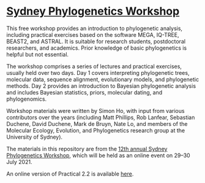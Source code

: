 # [Sydney Phylogenetics Workshop](https://meep.sydney.edu.au/workshops/)

This free workshop provides an introduction to phylogenetic analysis, including practical exercises based on the software MEGA, IQ-TREE, BEAST2, and ASTRAL. It is suitable for research students, postdoctoral researchers, and academics. Prior knowledge of basic phylogenetics is helpful but not essential. 

The workshop comprises a series of lectures and practical exercises, usually held over two days. Day 1 covers interpreting phylogenetic trees, molecular data, sequence alignment, evolutionary models, and phylogenetic methods. Day 2 provides an introduction to Bayesian phylogenetic analysis and includes Bayesian statistics, priors, molecular dating, and phylogenomics. 

Workshop materials were written by Simon Ho, with input from various contributors over the years (including Matt Phillips, Rob Lanfear, Sebastian Duchene, David Duchene, Mark de Bruyn, Nate Lo, and members of the Molecular Ecology, Evolution, and Phylogenetics research group at the University of Sydney).

The materials in this repository are from the [12th annual Sydney Phylogenetics Workshop](https://meep.sydney.edu.au/workshops/), which will be held as an online event on 29–30 July 2021. 

An online version of Practical 2.2 is available [here](http://www.iqtree.org/workshop/molevol2019). 
